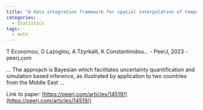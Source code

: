 ```yaml
---
title: "A data integration framework for spatial interpolation of temperature observations using climate model data"
categories:
  - Statistics
tags:
  - auto
---
```

T Economou, G Lazoglou, A Tzyrkalli, K Constantinidou… - PeerJ, 2023 - peerj.com

… The approach is Bayesian which facilitates uncertainty quantification and simulation based inference, as illustrated by application to two countries from the Middle East …

Link to paper: [https://peerj.com/articles/14519/](https://peerj.com/articles/14519/)
